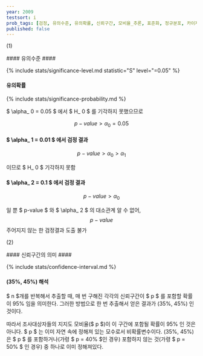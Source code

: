 ```yaml
---
year: 2009
testsort: i
prob_tags: [검정, 유의수준, 유의확률, 신뢰구간, 모비율_추론, 표준화, 정규분포, 카이제곱분포, T분포, F분포, 대수의_법칙]
published: false
---
```

(1)

<div>
#### 유의수준 ####

{% include stats/significance-level.md statistic="S" level="=0.05" %}

#### 유의확률 ####

{% include stats/significance-probability.md %}

$ \alpha_ 0 = 0.05 $ 에서 $ H_ 0  $ 를 기각하지 못했으므로

$$ p-value > \alpha_ 0 = 0.05 $$

#### $ \alpha_ 1 = 0.01 $ 에서 검정 결과 ####

$$ p-value > \alpha_ 0 > \alpha_ 1 $$

이므로 $ H_ 0 $ 기각하지 못함

#### $ \alpha_ 2 = 0.1 $ 에서 검정 결과 ####

$$ p-value > \alpha_ 0 $$

일 뿐 $ p-value $ 와  $ \alpha_ 2 $ 의 대소관계 알 수 없어, $$ p-value $$ 주어지지 않는 한 검정결과 도출 불가

</div>

(2)

<div>
#### 신뢰구간의 의미 ####

{% include stats/confidence-interval.md %}

#### (35%, 45%) 해석 ####
$ n $개를 반복해서 추출할 때, 매 번 구해진 각각의 신뢰구간이 $ p $ 를 포함할 확률이 95% 임을 의미한다.
그러한 방법으로 한 번 추출해서 얻은 결과가 (35%, 45%) 인 것이다.

따라서 조사대상자들의 지지도 모비율($ p $)이 이 구간에 포함될 확률이 95% 인 것은 아니다.
$ p $ 는 이미 자연 속에 정해져 있는 모수로서 비확률변수이다.
(35%, 45%) 은 $ p $ 를 포함하거나(가령 $ p = 40% $인 경우) 포함하지 않는 것(가령 $ p = 50% $ 인 경우) 중 하나로 이미 정해져있다.

</div>